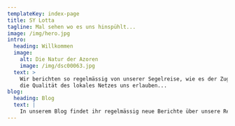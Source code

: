 ```yaml
---
templateKey: index-page
title: SY Lotta
tagline: Mal sehen wo es uns hinspühlt...
image: /img/hero.jpg
intro:
  heading: Willkommen
  image:
    alt: Die Natur der Azoren
    image: /img/dsc00063.jpg
  text: >
    Wir berichten so regelmässig von unserer Segelreise, wie es der Zugang und
    die Qualität des lokales Netzes uns erlauben...
blog:
  heading: Blog
  text: |
    In unserem Blog findet ihr regelmässig neue Berichte über unsere Reise.
---
```

